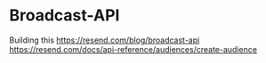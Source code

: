 # Broadcast-API

Building this
https://resend.com/blog/broadcast-api
https://resend.com/docs/api-reference/audiences/create-audience